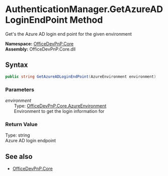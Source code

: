 # AuthenticationManager.GetAzureADLoginEndPoint Method  
Get's the Azure AD login end point for the given environment  

**Namespace:** [OfficeDevPnP.Core](OfficeDevPnP.Core.md)  
**Assembly:** OfficeDevPnP.Core.dll  
## Syntax
```C#
public string GetAzureADLoginEndPoint(AzureEnvironment environment)
```
### Parameters
*environment*  
&emsp;&emsp;Type: [OfficeDevPnP.Core.AzureEnvironment](OfficeDevPnP.Core.AzureEnvironment.md)  
&emsp;&emsp;Environment to get the login information for  

### Return Value
Type: string  
Azure AD login endpoint

## See also
- [OfficeDevPnP.Core](OfficeDevPnP.Core.md)
